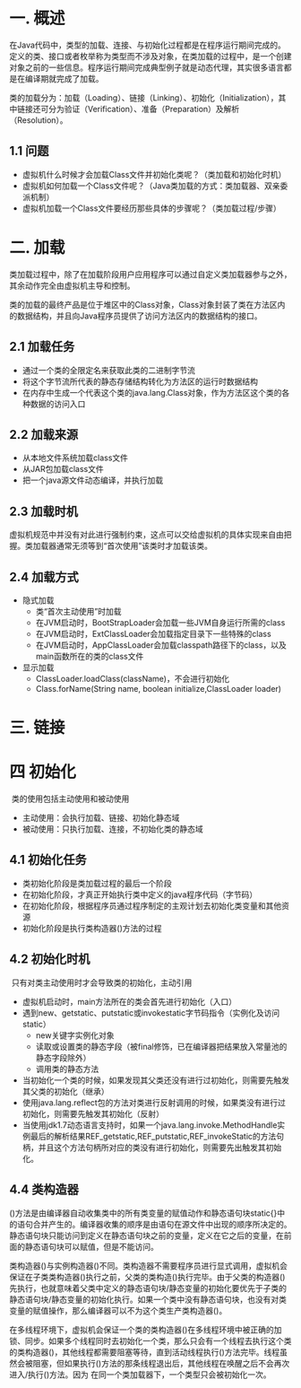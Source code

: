 # 一. 概述

​		在Java代码中，类型的加载、连接、与初始化过程都是在程序运行期间完成的。定义的类、接口或者枚举称为类型而不涉及对象，在类加载的过程中，是一个创建对象之前的一些信息。程序运行期间完成典型例子就是动态代理，其实很多语言都是在编译期就完成了加载。

​		类的加载分为：加载（Loading）、链接（Linking）、初始化（Initialization），其中链接还可分为验证（Verification）、准备（Preparation）及解析（Resolution）。

## 1.1 问题

- 虚拟机什么时候才会加载Class文件并初始化类呢？（类加载和初始化时机）
- 虚拟机如何加载一个Class文件呢？（Java类加载的方式：类加载器、双亲委派机制）
- 虚拟机加载一个Class文件要经历那些具体的步骤呢？（类加载过程/步骤）

# 二. 加载

​		类加载过程中，除了在加载阶段用户应用程序可以通过自定义类加载器参与之外，其余动作完全由虚拟机主导和控制。

​		类的加载的最终产品是位于堆区中的Class对象，Class对象封装了类在方法区内的数据结构，并且向Java程序员提供了访问方法区内的数据结构的接口。

## 2.1 加载任务

- 通过一个类的全限定名来获取此类的二进制字节流
- 将这个字节流所代表的静态存储结构转化为方法区的运行时数据结构
- 在内存中生成一个代表这个类的java.lang.Class对象，作为方法区这个类的各种数据的访问入口

## 2.2 加载来源

- 从本地文件系统加载class文件
- 从JAR包加载class文件
- 把一个java源文件动态编译，并执行加载

## 2.3 加载时机

​		虚拟机规范中并没有对此进行强制约束，这点可以交给虚拟机的具体实现来自由把握。类加载器通常无须等到“首次使用”该类时才加载该类。

## 2.4 加载方式

- 隐式加载
  - 类“首次主动使用”时加载
  - 在JVM启动时，BootStrapLoader会加载一些JVM自身运行所需的class
  - 在JVM启动时，ExtClassLoader会加载指定目录下一些特殊的class
  - 在JVM启动时，AppClassLoader会加载classpath路径下的class，以及main函数所在的类的class文件
- 显示加载
  - ClassLoader.loadClass(className)，不会进行初始化
  - Class.forName(String name, boolean initialize,ClassLoader loader)

# 三. 链接



# 四 初始化

​		类的使用包括主动使用和被动使用

- 主动使用：会执行加载、链接、初始化静态域
- 被动使用：只执行加载、连接，不初始化类的静态域

## 4.1 初始化任务

- 类初始化阶段是类加载过程的最后一个阶段
- 在初始化阶段，才真正开始执行类中定义的java程序代码（字节码）
- 在初始化阶段，根据程序员通过程序制定的主观计划去初始化类变量和其他资源
- 初始化阶段是执行类构造器<clinit>()方法的过程

## 4.2 初始化时机

​		只有对类主动使用时才会导致类的初始化，主动引用

- 虚拟机启动时，main方法所在的类会首先进行初始化（入口）
- 遇到new、getstatic、putstatic或invokestatic字节码指令（实例化及访问static）
  - new关键字实例化对象
  - 读取或设置类的静态字段（被final修饰，已在编译器把结果放入常量池的静态字段除外）
  - 调用类的静态方法
-  当初始化一个类的时候，如果发现其父类还没有进行过初始化，则需要先触发其父类的初始化（继承）
- 使用java.lang.reflect包的方法对类进行反射调用的时候，如果类没有进行过初始化，则需要先触发其初始化（反射）
- 当使用jdk1.7动态语言支持时，如果一个java.lang.invoke.MethodHandle实例最后的解析结果REF_getstatic,REF_putstatic,REF_invokeStatic的方法句柄，并且这个方法句柄所对应的类没有进行初始化，则需要先出触发其初始化。



## 4.4 类构造器<clinit>

​		<clinit>()方法是由编译器自动收集类中的所有类变量的赋值动作和静态语句块static{}中的语句合并产生的。编译器收集的顺序是由语句在源文件中出现的顺序所决定的。静态语句块只能访问到定义在静态语句块之前的变量，定义在它之后的变量，在前面的静态语句块可以赋值，但是不能访问。

​		类构造器<clinit>()与实例构造器<init>()不同。类构造器不需要程序员进行显式调用，虚拟机会保证在子类类构造器<clinit>()执行之前，父类的类构造<clinit>()执行完毕。由于父类的构造器<clinit>()先执行，也就意味着父类中定义的静态语句块/静态变量的初始化要优先于子类的静态语句块/静态变量的初始化执行。如果一个类中没有静态语句块，也没有对类变量的赋值操作，那么编译器可以不为这个类生产类构造器<clinit>()。

​		在多线程环境下，虚拟机会保证一个类的类构造器<clinit>()在多线程环境中被正确的加锁、同步。如果多个线程同时去初始化一个类，那么只会有一个线程去执行这个类的类构造器<clinit>()，其他线程都需要阻塞等待，直到活动线程执行<clinit>()方法完毕。线程虽然会被阻塞，但如果执行<clinit>()方法的那条线程退出后，其他线程在唤醒之后不会再次进入/执行<clinit>()方法。因为 在同一个类加载器下，一个类型只会被初始化一次。